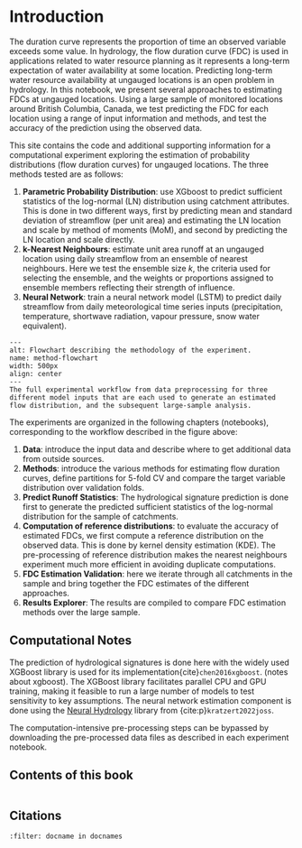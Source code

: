 # Introduction

The duration curve represents the proportion of time an observed variable exceeds some value.  In hydrology, the flow duration curve (FDC) is used in applications related to water resource planning as it represents a long-term expectation of water availability at some location.  Predicting long-term water resource availability at ungauged locations is an open problem in hydrology.  In this notebook, we present several approaches to estimating FDCs at ungauged locations.  Using a large sample of monitored locations around British Columbia, Canada, we test predicting the FDC for each location using a range of input information and methods, and test the accuracy of the prediction using the observed data.

This site contains the code and additional supporting information for a computational experiment exploring the estimation of probability distributions (flow duration curves) for ungauged locations.  The three methods tested are as follows:

1. **Parametric Probability Distribution**: use XGboost to predict sufficient statistics of the log-normal (LN) distribution using catchment attributes.  This is done in two different ways, first by predicting mean and standard deviation of streamflow (per unit area) and estimating the LN location and scale by method of moments (MoM), and second by predicting the LN location and scale directly.  
2. **k-Nearest Neighbours**: estimate unit area runoff at an ungauged location using daily streamflow from an ensemble of nearest neighbours.  Here we test the ensemble size $k$, the criteria used for selecting the ensemble, and the weights or proportions assigned to ensemble members reflecting their strength of influence.
3. **Neural Network**: train a neural network model (LSTM) to predict daily streamflow from daily meteorological time series inputs (precipitation, temperature, shortwave radiation, vapour pressure, snow water equivalent). 


```{figure} ../images/method_flowchart.jpeg
---
alt: Flowchart describing the methodology of the experiment.
name: method-flowchart
width: 500px
align: center
---
The full experimental workflow from data preprocessing for three different model inputs that are each used to generate an estimated flow distribution, and the subsequent large-sample analysis.  
```

The experiments are organized in the following chapters (notebooks), corresponding to the workflow described in the figure above:

1.  **Data**: introduce the input data and describe where to get additional data from outside sources.
2.  **Methods**: introduce the various methods for estimating flow duration curves, define partitions for 5-fold CV and compare the target variable distribution over validation folds.
3.  **Predict Runoff Statistics**: The hydrological signature prediction is done first to generate the predicted sufficient statistics of the log-normal distribution for the sample of catchments.
4.  **Computation of reference distributions**: to evaluate the accuracy of estimated FDCs, we first compute a reference distribution on the observed data.  This is done by kernel density estimation (KDE).  The pre-processing of reference distribution makes the nearest neighbours experiment much more efficient in avoiding duplicate computations.
5.  **FDC Estimation Validation**: here we iterate through all catchments in the sample and bring together the FDC estimates of the different approaches.
6.  **Results Explorer**: The results are compiled to compare FDC estimation methods over the large sample.  

## Computational Notes

The prediction of hydrological signatures is done here with the widely used XGBoost library is used for its implementation{cite}`chen2016xgboost`.  (notes about xgboost).  The XGBoost library facilitates parallel CPU and GPU training, making it feasible to run a large number of models to test sensitivity to key assumptions.  The neural network estimation component is done using the [Neural Hydrology](https://github.com/neuralhydrology/neuralhydrology) library from {cite:p}`kratzert2022joss`.

The computation-intensive pre-processing steps can be bypassed by downloading the pre-processed data files as described in each experiment notebook.

## Contents of this book

```{tableofcontents}
```

## Citations 

```{bibliography}
:filter: docname in docnames
```
